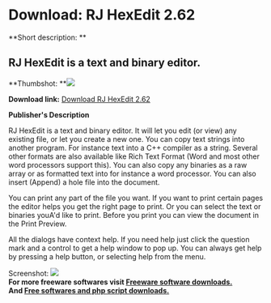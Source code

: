 # Download: RJ HexEdit 2.62

**Short description: **

## RJ HexEdit is a text and binary editor.

  
**Thumbshot: **![](http://www.freewarefiles.com/screenshot/rjhexedit_md.gif)   
  
**Download link:** [Download RJ HexEdit 2.62](http://freesoftwares.boysofts.com/RJ-HexEdit_program_19813.html)  
  

**Publisher's Description**  
  

RJ HexEdit is a text and binary editor. It will let you edit (or view) any
existing file, or let you create a new one. You can copy text strings into
another program. For instance text into a C++ compiler as a string. Several
other formats are also available like Rich Text Format (Word and most other
word processors support this). You can also copy any binaries as a raw array
or as formatted text into for instance a word processor. You can also insert
(Append) a hole file into the document.

You can print any part of the file you want. If you want to print certain
pages the editor helps you get the right page to print. Or you can select the
text or binaries youA'd like to print. Before you print you can view the
document in the Print Preview.

All the dialogs have context help. If you need help just click the question
mark and a control to get a help window to pop up. You can always get help by
pressing a help button, or selecting help from the menu.

  
  
Screenshot: ![](http://www.freewarefiles.com/screenshot/rjhexedit.gif)  
**For more freeware softwares visit [Freeware software downloads.](http://freesoftwares.boysofts.com/)**   
**And [Free softwares and php script downloads.](http://www.boysofts.com/)**

